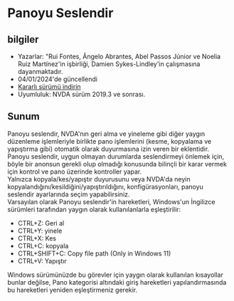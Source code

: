 # Panoyu Seslendir


## bilgiler
* Yazarlar: "Rui Fontes, Ângelo Abrantes, Abel Passos Júnior ve Noelia Ruiz Martínez'in işbirliği, Damien Sykes-Lindley'in çalışmasına dayanmaktadır.
* 04/01/2024'de güncellendi
* [Kararlı sürümü indirin][1]
* Uyumluluk: NVDA sürüm 2019.3 ve sonrası.


## Sunum
Panoyu seslendir, NVDA'nın geri alma ve yineleme gibi diğer yaygın düzenleme işlemleriyle birlikte pano işlemlerini (kesme, kopyalama ve yapıştırma gibi) otomatik olarak duyurmasına izin veren bir eklentidir.  
Panoyu seslendir, uygun olmayan durumlarda seslendirmeyi önlemek için, böyle bir anonsun gerekli olup olmadığı konusunda bilinçli bir karar vermek için kontrol ve pano üzerinde kontroller yapar.  
Yalnızca kopyala/kes/yapıştır duyurusunu veya NVDA'da neyin kopyalandığını/kesildiğini/yapıştırıldığını, konfigürasyonları, panoyu seslendir ayarlarında seçim yapabilirsiniz.  
Varsayılan olarak Panoyu seslendir'in hareketleri, Windows'un İngilizce sürümleri tarafından yaygın olarak kullanılanlarla eşleştirilir:  

* CTRL+Z: Geri al
* CTRL+Y: yinele
* CTRL+X: Kes
* CTRL+C: kopyala
* CTRL+SHIFT+C: Copy file path (Only in Windows 11)
* CTRL+V: Yapıştır

Windows sürümünüzde bu görevler için yaygın olarak kullanılan kısayollar bunlar değilse, Pano kategorisi altındaki giriş hareketleri yapılandırmasında bu hareketleri yeniden eşleştirmeniz gerekir.  


[1]: https://github.com/ruifontes/clipspeak/releases/download/2024.01.04/clipspeak-2024.01.04.nvda-addon
